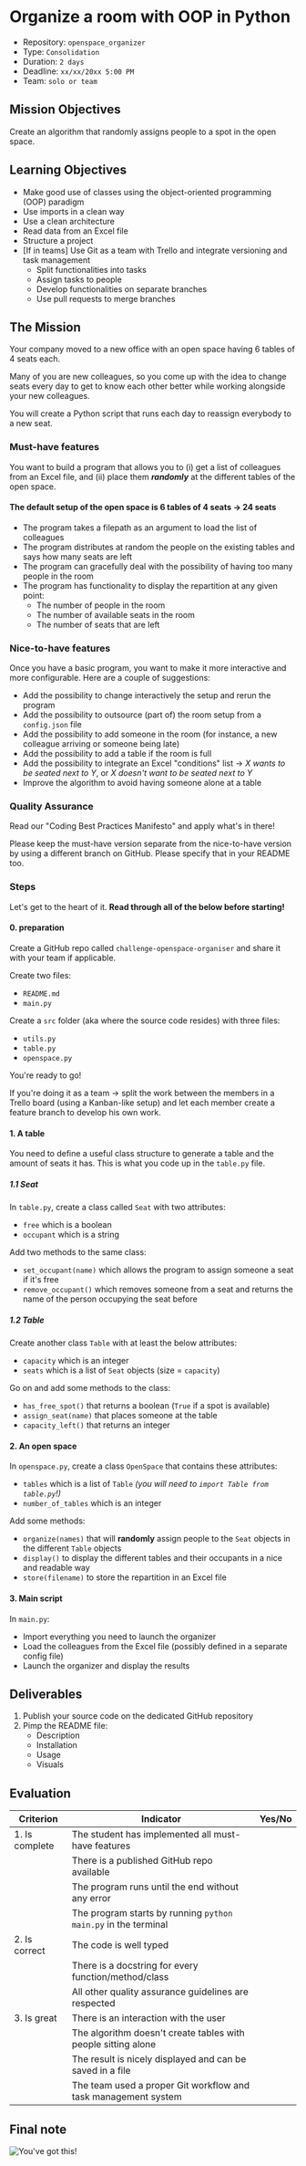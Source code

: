 # Organize a room with OOP in Python

- Repository: `openspace_organizer`
- Type: `Consolidation`
- Duration: `2 days`
- Deadline: `xx/xx/20xx 5:00 PM`
- Team: `solo or team`

## Mission Objectives

Create an algorithm that randomly assigns people to a spot in the open space.

## Learning Objectives

- Make good use of classes using the object-oriented programming (OOP) paradigm
- Use imports in a clean way
- Use a clean architecture
- Read data from an Excel file
- Structure a project
- [If in teams] Use Git as a team with Trello and integrate versioning and task management
  - Split functionalities into tasks
  - Assign tasks to people
  - Develop functionalities on separate branches
  - Use pull requests to merge branches

## The Mission

Your company moved to a new office with an open space having 6 tables of 4 seats each.

Many of you are new colleagues, so you come up with the idea to change seats every day to get to know each other better while working alongside your new colleagues.

You will create a Python script that runs each day to reassign everybody to a new seat.

### Must-have features

You want to build a program that allows you to (i) get a list of colleagues from an Excel file, and (ii) place them ***randomly*** at the different tables of the open space.

#### The default setup of the open space is 6 tables of 4 seats → 24 seats ####

- The program takes a filepath as an argument to load the list of colleagues 
- The program distributes at random the people on the existing tables and says how many seats are left
- The program can gracefully deal with the possibility of having too many people in the room
- The program has functionality to display the repartition at any given point:
  - The number of people in the room 
  - The number of available seats in the room
  - The number of seats that are left

### Nice-to-have features

Once you have a basic program, you want to make it more interactive and more configurable. Here are a couple of suggestions:

- Add the possibility to change interactively the setup and rerun the program
- Add the possibility to outsource (part of) the room setup from a `config.json` file
- Add the possibility to add someone in the room (for instance, a new colleague arriving or someone being late)
- Add the possibility to add a table if the room is full
- Add the possibility to integrate an Excel "conditions" list → _X wants to be seated next to Y_, or _X doesn't want to be seated next to Y_
- Improve the algorithm to avoid having someone alone at a table

### Quality Assurance

Read our "Coding Best Practices Manifesto" and apply what's in there!

Please keep the must-have version separate from the nice-to-have version by using a different branch on GitHub. Please specify that in your README too.

### Steps

Let's get to the heart of it. **Read through all of the below before starting!**

#### 0. preparation

Create a GitHub repo called `challenge-openspace-organiser` and share it with your team if applicable. 

Create two files:
- `README.md`
- `main.py`

Create a `src` folder (aka where the source code resides) with three files:
- `utils.py`
- `table.py`
- `openspace.py`

You're ready to go!

If you're doing it as a team → split the work between the members in a Trello board (using a Kanban-like setup) and let each member create a feature branch to develop his own work.

#### 1. A table

You need to define a useful class structure to generate a table and the amount of seats it has. This is what you code up in the `table.py` file.

##### 1.1 Seat

In `table.py`, create a class called `Seat` with two attributes:
- `free` which is a boolean
- `occupant` which is a string

Add two methods to the same class: 
- `set_occupant(name)` which allows the program to assign someone a seat if it's free
- `remove_occupant()` which removes someone from a seat and returns the name of the person occupying the seat before

##### 1.2 Table

Create another class `Table` with at least the below attributes:
- `capacity` which is an integer
- `seats` which is a list of `Seat` objects (size = `capacity`)

Go on and add some methods to the class:
- `has_free_spot()` that returns a boolean (`True` if a spot is available)
- `assign_seat(name)` that places someone at the table
- `capacity_left()` that returns an integer

#### 2. An open space

In `openspace.py`, create a class `OpenSpace` that contains these attributes:
- `tables` which is a list of `Table` _(you will need to `import Table from table.py`!)_
- `number_of_tables` which is an integer

Add some methods:
- `organize(names)` that will **randomly** assign people to the `Seat` objects in the different `Table` objects
- `display()` to display the different tables and their occupants in a nice and readable way
- `store(filename)` to store the repartition in an Excel file

#### 3. Main script

In `main.py`:
- Import everything you need to launch the organizer
- Load the colleagues from the Excel file (possibly defined in a separate config file)
- Launch the organizer and display the results

## Deliverables

1. Publish your source code on the dedicated GitHub repository
2. Pimp the README file:
   - Description
   - Installation
   - Usage
   - Visuals

## Evaluation

| Criterion      | Indicator                                                      | Yes/No |
| -------------- | -------------------------------------------------------------- | ------ |
| 1. Is complete | The student has implemented all must-have features             |        |
|                | There is a published GitHub repo available                     |        |
|                | The program runs until the end without any error               |        |
|                | The program starts by running `python main.py` in the terminal |        |
| 2. Is correct  | The code is well typed                                         |        |
|                | There is a docstring for every function/method/class           |        |
|                | All other quality assurance guidelines are respected           |        |
| 3. Is great    | There is an interaction with the user                          |        |
|                | The algorithm doesn't create tables with people sitting alone  |        |
|                | The result is nicely displayed and can be saved in a file      |        |
|                | The team used a proper Git workflow and task management system |        |

## Final note

![You've got this!](https://media.giphy.com/media/BcCoMy2A0eYELrRZ6O/giphy.gif)
